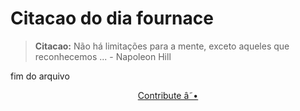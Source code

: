 # Citacao do dia fournace

> **Citacao:** Não há limitações para a mente, exceto aqueles que reconhecemos ... - Napoleon Hill

fim do arquivo

<watermark-footer>
<p align="center">
  <a href="https://github.com/ruisuan/ruisuan/blob/main/contribute.md">Contribute â˜•</a>
</p>
</watermark-footer>
